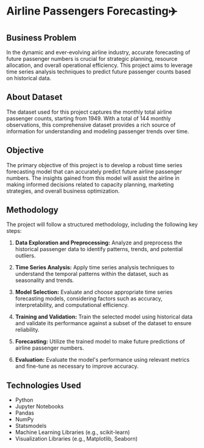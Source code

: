 # Airline Passengers Forecasting✈️

## Business Problem

In the dynamic and ever-evolving airline industry, accurate forecasting of future passenger numbers is crucial for strategic planning, resource allocation, and overall operational efficiency. This project aims to leverage time series analysis techniques to predict future passenger counts based on historical data.

## About Dataset

The dataset used for this project captures the monthly total airline passenger counts, starting from 1949. With a total of 144 monthly observations, this comprehensive dataset provides a rich source of information for understanding and modeling passenger trends over time.

## Objective

The primary objective of this project is to develop a robust time series forecasting model that can accurately predict future airline passenger numbers. The insights gained from this model will assist the airline in making informed decisions related to capacity planning, marketing strategies, and overall business optimization.

## Methodology

The project will follow a structured methodology, including the following key steps:

1. **Data Exploration and Preprocessing:** Analyze and preprocess the historical passenger data to identify patterns, trends, and potential outliers.

2. **Time Series Analysis:** Apply time series analysis techniques to understand the temporal patterns within the dataset, such as seasonality and trends.

3. **Model Selection:** Evaluate and choose appropriate time series forecasting models, considering factors such as accuracy, interpretability, and computational efficiency.

4. **Training and Validation:** Train the selected model using historical data and validate its performance against a subset of the dataset to ensure reliability.

5. **Forecasting:** Utilize the trained model to make future predictions of airline passenger numbers.

6. **Evaluation:** Evaluate the model's performance using relevant metrics and fine-tune as necessary to improve accuracy.

## Technologies Used

- Python
- Jupyter Notebooks
- Pandas
- NumPy
- Statsmodels
- Machine Learning Libraries (e.g., scikit-learn)
- Visualization Libraries (e.g., Matplotlib, Seaborn)
